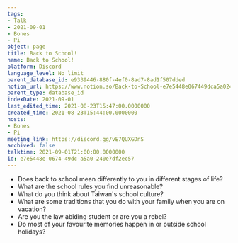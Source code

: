```yaml
---
tags:
- Talk
- 2021-09-01
- Bones
- Pi
object: page
title: Back to School!
name: Back to School!
platform: Discord
language_level: No limit
parent_database_id: e9339446-880f-4ef0-8ad7-8ad1f507dded
notion_url: https://www.notion.so/Back-to-School-e7e5448e067449dca5a0240e7df2ec57
parent_type: database_id
indexDate: 2021-09-01
last_edited_time: 2021-08-23T15:47:00.0000000
created_time: 2021-08-23T15:44:00.0000000
hosts:
- Bones
- Pi
meeting_link: https://discord.gg/vE7QUXGDnS
archived: false
talktime: 2021-09-01T21:00:00.0000000
id: e7e5448e-0674-49dc-a5a0-240e7df2ec57
---
```


   - Does back to school mean differently to you in different stages of life?
   - What are the school rules you find unreasonable?
   - What do you think about Taiwan's school culture?
   - What are some traditions that you do with your family when you are on vacation?
   - Are you the law abiding student or are you a rebel?
   - Do most of your favourite memories happen in or outside school holidays?








